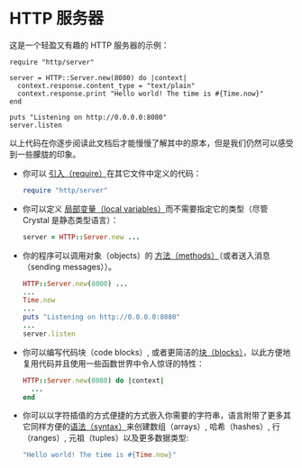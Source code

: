 # HTTP 服务器

这是一个轻盈又有趣的 HTTP 服务器的示例：

```crystal
require "http/server"

server = HTTP::Server.new(8080) do |context|
  context.response.content_type = "text/plain"
  context.response.print "Hello world! The time is #{Time.now}"
end

puts "Listening on http://0.0.0.0:8080"
server.listen
```

以上代码在你逐步阅读此文档后才能慢慢了解其中的原本，但是我们仍然可以感受到一些朦胧的印象。

* 你可以 [引入（require）](../syntax_and_semantics/requiring_files.html)在其它文件中定义的代码：

    ```ruby
    require "http/server"
    ```
* 你可以定义 [局部变量（local variables）](../syntax_and_semantics/local_variables.html)而不需要指定它的类型（尽管 Crystal 是静态类型语言）：

    ```ruby
    server = HTTP::Server.new ...
    ```

* 你的程序可以调用对象（objects）的 [方法（methods）](../syntax_and_semantics/classes_and_methods.html)（或者送入消息（sending messages））。

    ```ruby
    HTTP::Server.new(8000) ...
    ...
    Time.now
    ...
    puts "Listening on http://0.0.0.0:8080"
    ...
    server.listen
    ```

* 你可以编写代码块（code blocks）, 或者更简洁的[块（blocks）](../syntax_and_semantics/blocks_and_procs.html)，以此方便地复用代码并且使用一些函数世界中令人惊讶的特性：

    ```ruby
    HTTP::Server.new(8080) do |context|
      ...
    end
    ```

* 你可以以字符插值的方式便捷的方式嵌入你需要的字符串，语言附带了更多其它同样方便的[语法（syntax）](../syntax_and_semantics/literals.html)来创建数组（arrays）, 哈希（hashes）, 行（ranges）, 元祖（tuples）以及更多数据类型:

    ```ruby
    "Hello world! The time is #{Time.now}"
    ```
